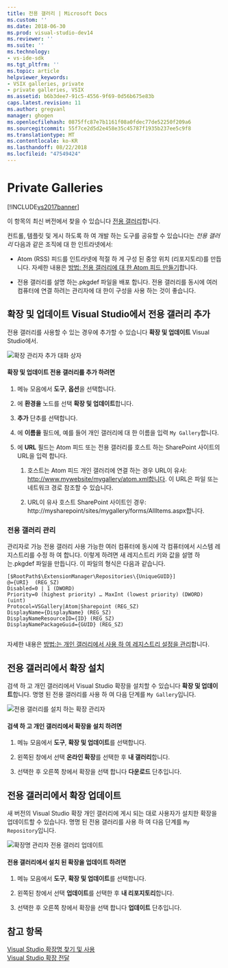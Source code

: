 ```yaml
---
title: 전용 갤러리 | Microsoft Docs
ms.custom: ''
ms.date: 2018-06-30
ms.prod: visual-studio-dev14
ms.reviewer: ''
ms.suite: ''
ms.technology:
- vs-ide-sdk
ms.tgt_pltfrm: ''
ms.topic: article
helpviewer_keywords:
- VSIX galleries, private
- private galleries, VSIX
ms.assetid: b6b3dee7-91c5-4556-9f69-0d56b675e83b
caps.latest.revision: 11
ms.author: gregvanl
manager: ghogen
ms.openlocfilehash: 0875ffc87e7b1161f08a0fdec77de52250f209a6
ms.sourcegitcommit: 55f7ce2d5d2e458e35c45787f1935b237ee5c9f8
ms.translationtype: MT
ms.contentlocale: ko-KR
ms.lasthandoff: 08/22/2018
ms.locfileid: "47549424"
---
```

# <a name="private-galleries"></a>Private Galleries
[!INCLUDE[vs2017banner](../includes/vs2017banner.md)]

이 항목의 최신 버전에서 찾을 수 있습니다 [전용 갤러리](https://docs.microsoft.com/visualstudio/extensibility/private-galleries)합니다.  
  
컨트롤, 템플릿 및 게시 하도록 하 여 개발 하는 도구를 공유할 수 있습니다는 *전용 갤러리* 다음과 같은 조직에 대 한 인트라넷에서:  
  
-   Atom (RSS) 피드를 인트라넷에 적절 하 게 구성 된 중앙 위치 (리포지토리)를 만듭니다. 자세한 내용은 [방법: 전용 갤러리에 대 한 Atom 피드 만들기](../extensibility/how-to-create-an-atom-feed-for-a-private-gallery.md)합니다.  
  
-   전용 갤러리를 설명 하는.pkgdef 파일을 배포 합니다. 전용 갤러리를 동시에 여러 컴퓨터에 연결 하려는 관리자에 대 한이 구성을 사용 하는 것이 좋습니다.  
  
## <a name="adding-a-private-gallery-to-extensions-and-updates-in-visual-studio"></a>확장 및 업데이트 Visual Studio에서 전용 갤러리 추가  
 전용 갤러리를 사용할 수 있는 경우에 추가할 수 있습니다 **확장 및 업데이트** Visual Studio에서.  
  
 ![확장 관리자 추가 대화 상자](../extensibility/media/em-adddialog.png "EM_AddDialog")  
  
#### <a name="to-add-a-private-gallery-to-extensions-and-updates"></a>확장 및 업데이트 전용 갤러리를 추가 하려면  
  
1.  메뉴 모음에서 **도구**, **옵션**을 선택합니다.  
  
2.  에 **환경을** 노드를 선택 **확장 및 업데이트**합니다.  
  
3.  **추가** 단추를 선택합니다.  
  
4.  에 **이름을** 필드에, 예를 들어 개인 갤러리에 대 한 이름을 입력 `My Gallery`합니다.  
  
5.  에 **URL** 필드는 Atom 피드 또는 전용 갤러리를 호스트 하는 SharePoint 사이트의 URL을 입력 합니다.  
  
    1.  호스트는 Atom 피드 개인 갤러리에 연결 하는 경우 URL이 유사: http://www.mywebsite/mygallery/atom.xml합니다.  이 URL은 파일 또는 네트워크 경로 참조할 수 있습니다.  
  
    2.  URL이 유사 호스트 SharePoint 사이트인 경우: http://mysharepoint/sites/mygallery/forms/AllItems.aspx합니다.  
  
### <a name="managing-private-galleries"></a>전용 갤러리 관리  
 관리자로 가능 전용 갤러리 사용 가능한 여러 컴퓨터에 동시에 각 컴퓨터에서 시스템 레지스트리를 수정 하 여 합니다. 이렇게 하려면 새 레지스트리 키와 값을 설명 하는.pkgdef 파일을 만듭니다.  이 파일의 형식은 다음과 같습니다.  
  
```  
[$RootPath$\ExtensionManager\Repositories\{UniqueGUID}]  
@={URI}  (REG_SZ)  
Disabled=0 | 1 (DWORD)  
Priority=0 (highest priority) … MaxInt (lowest priority) (DWORD) (uint)  
Protocol=VSGallery|Atom|Sharepoint (REG_SZ)  
DisplayName={DisplayName} (REG_SZ)  
DisplayNameResourceID={ID} (REG_SZ)  
DisplayNamePackageGuid={GUID} (REG_SZ)  
  
```  
  
 자세한 내용은 [방법:는 개인 갤러리에서 사용 하 여 레지스트리 설정을 관리](../extensibility/how-to-manage-a-private-gallery-by-using-registry-settings.md)합니다.  
  
## <a name="installing-extensions-from-a-private-gallery"></a>전용 갤러리에서 확장 설치  
 검색 하 고 개인 갤러리에서 Visual Studio 확장을 설치할 수 있습니다 **확장 및 업데이트**합니다. 명명 된 전용 갤러리를 사용 하 여 다음 단계를 `My Gallery`입니다.  
  
 ![전용 갤러리를 설치 하는 확장 관리자](../extensibility/media/em.png "EM_")  
  
#### <a name="to-search-for-and-install-extensions-from-a-private-gallery"></a>검색 하 고 개인 갤러리에서 확장을 설치 하려면  
  
1.  메뉴 모음에서 **도구**, **확장 및 업데이트**를 선택합니다.  
  
2.  왼쪽된 창에서 선택 **온라인 확장**를 선택한 후 **내 갤러리**합니다.  
  
3.  선택한 후 오른쪽 창에서 확장을 선택 합니다 **다운로드** 단추입니다.  
  
## <a name="updating-extensions-from-a-private-gallery"></a>전용 갤러리에서 확장 업데이트  
 새 버전의 Visual Studio 확장 개인 갤러리에 게시 되는 대로 사용자가 설치한 확장을 업데이트할 수 있습니다. 명명 된 전용 갤러리를 사용 하 여 다음 단계를 `My Repository`입니다.  
  
 ![확장명 관리자 전용 갤러리 업데이트](../extensibility/media/em-update.png "EM_Update")  
  
#### <a name="to-update-an-installed-extension-from-a-private-gallery"></a>전용 갤러리에서 설치 된 확장을 업데이트 하려면  
  
1.  메뉴 모음에서 **도구**, **확장 및 업데이트**를 선택합니다.  
  
2.  왼쪽된 창에서 선택 **업데이트**를 선택한 후 **내 리포지토리**합니다.  
  
3.  선택한 후 오른쪽 창에서 확장을 선택 합니다 **업데이트** 단추입니다.  
  
## <a name="see-also"></a>참고 항목  
 [Visual Studio 확장명 찾기 및 사용](../ide/finding-and-using-visual-studio-extensions.md)   
 [Visual Studio 확장 전달](../extensibility/shipping-visual-studio-extensions.md)

